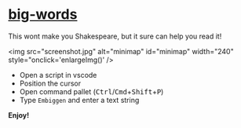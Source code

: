 # [big-words](https://github.com/elmat0/big-words.git)

This wont make you Shakespeare, but it sure can help you read it!

<img src="screenshot.jpg"
  alt="minimap"
  id="minimap"
  width="240"
  style="onclick='enlargeImg()'
/>

* Open a script in vscode 
* Position the cursor 
* Open command pallet (<kbd>Ctrl</kbd>/<kbd>Cmd</kbd>+<kbd>Shift</kbd>+<kbd>P</kbd>)
* Type `Embiggen` and enter a text string

**Enjoy!**

